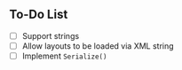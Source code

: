## To-Do List
- [ ] Support strings
- [ ] Allow layouts to be loaded via XML string
- [ ] Implement `Serialize()`
